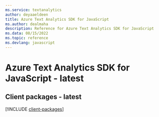 ```yaml
---
ms.service: textanalytics
author: deyaaeldeen
title: Azure Text Analytics SDK for JavaScript
ms.author: dealmaha
description: Reference for Azure Text Analytics SDK for JavaScript
ms.data: 08/15/2022
ms.topic: reference
ms.devlang: javascript
---
```

# Azure Text Analytics SDK for JavaScript - latest

## Client packages - latest
[!INCLUDE [client-packages](text-analytics-client-index.md)]